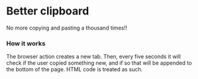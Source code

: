 # Better clipboard

No more copying and pasting a thousand times!!

### How it works
The browser action creates a new tab. Then, every five seconds it will check if the user copied something new, and if so that will be appended to the bottom of the page. HTML code is treated as such. 
